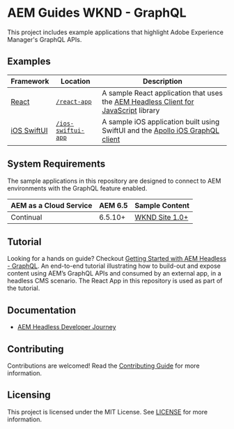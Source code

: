 # AEM Guides WKND - GraphQL

This project includes example applications that highlight Adobe Experience Manager's GraphQL APIs.

## Examples

| Framework | Location | Description |
|--------|-----------|-------------|
| [React](./react-app) | [`/react-app`](./react-app) | A sample React application that uses the [AEM Headless Client for JavaScript](https://github.com/adobe/aem-headless-client-js) library |
| [iOS SwiftUI](./ios-swiftui-app) | [`/ios-swiftui-app`](./ios-swiftui-app) | A sample iOS application built using SwiftUI and the [Apollo iOS GraphQL client](https://www.apollographql.com/docs/ios/)

## System Requirements

The sample applications in this repository are designed to connect to AEM environments with the GraphQL feature enabled.

 AEM as a Cloud Service | AEM 6.5 | Sample Content |
------------------------|---------|--------------------|
Continual               | 6.5.10+ |  [WKND Site 1.0+](https://github.com/adobe/aem-guides-wknd/releases/latest) |

## Tutorial

Looking for a hands on guide? Checkout [Getting Started with AEM Headless - GraphQL](https://experienceleague.adobe.com/docs/experience-manager-learn/getting-started-with-aem-headless/graphql/overview.html). An end-to-end tutorial illustrating how to build-out and expose content using AEM’s GraphQL APIs and consumed by an external app, in a headless CMS scenario. The React App in this repository is used as part of the tutorial.

## Documentation

* [AEM Headless Developer Journey](https://experienceleague.adobe.com/docs/experience-manager-cloud-service/headless-journey/developer/overview.html)

## Contributing

Contributions are welcomed! Read the [Contributing Guide](./.github/CONTRIBUTING.md) for more information.

## Licensing

This project is licensed under the MIT License. See [LICENSE](LICENSE) for more information.